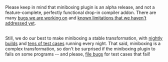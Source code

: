 <p class="paper">
Please keep in mind that miniboxing plugin is an alpha release, and not a feature-complete, perfectly functional drop-in compiler addon. There are many <a href="https://github.com/miniboxing/miniboxing-plugin/issues?state=open">bugs we are working on</a> and <a href="https://github.com/miniboxing/miniboxing-plugin/wiki/Details-|-Known-Limitations">known limitations that we haven&#39;t addressed yet</a>.<br/><br/>

Still, we do our best to make miniboxing a stable transformation, with <a href="https://travis-ci.org/miniboxing/miniboxing-plugin">nightly</a> <a href="https://travis-ci.org/miniboxing/miniboxing-example">builds</a> and <a href="https://github.com/miniboxing/miniboxing-plugin/tree/wip/tests/correctness/src/miniboxing/tests/compile">tens of test cases</a> running every night. That said, miniboxing is a complex transformation, so don&#39;t be surprised if the miniboxing plugin to fails on some programs -- and please, <a href="https://github.com/miniboxing/miniboxing-plugin">file bugs</a> for test cases that fail!
</p>
